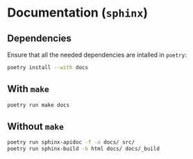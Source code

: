 # Documentation (`sphinx`)
## Dependencies

Ensure that all the needed dependencies are intalled in `poetry`:
```bash
poetry install --with docs
```

## With `make`

```bash
poetry run make docs
```

## Without `make`

```bash
poetry run sphinx-apidoc -f -o docs/ src/
poetry run sphinx-build -b html docs/ docs/_build
```
